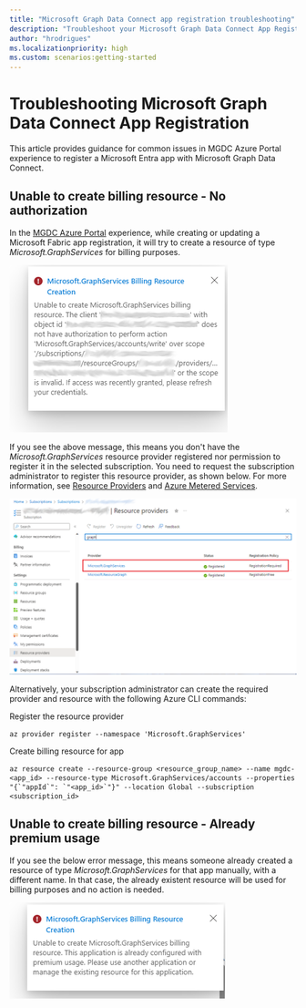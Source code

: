 ```yaml
---
title: "Microsoft Graph Data Connect app registration troubleshooting"
description: "Troubleshoot your Microsoft Graph Data Connect App Registration"
author: "hrodrigues"
ms.localizationpriority: high
ms.custom: scenarios:getting-started
---
```


# Troubleshooting Microsoft Graph Data Connect App Registration

This article provides guidance for common issues in MGDC Azure Portal experience to register a Microsoft Entra app with Microsoft Graph Data Connect.

## Unable to create billing resource - No authorization

In the [MGDC Azure Portal](https://aka.ms/mgdcinazure) experience, while creating or updating a Microsoft Fabric app registration, it will try to create a resource of type _Microsoft.GraphServices_ for billing purposes.

![Screenshot showing an error while creating a billing resource.](images/app-registration-unable-create-resource.png)

If you see the above message, this means you don't have the _Microsoft.GraphServices_ resource provider registered nor permission to register it in the selected subscription. You need to request the subscription administrator to register this resource provider, as shown below. For more information, see [Resource Providers](/azure/azure-resource-manager/management/resource-providers-and-types) and [Azure Metered Services](/graph/metered-api-setup?tabs=azurecloudshell#enable-an-application).

![Screenshot showing the resource provider that should be registered.](images/app-registration-graph-provider.png)

Alternatively, your subscription administrator can create the required provider and resource with the following Azure CLI commands:

Register the resource provider
```
az provider register --namespace 'Microsoft.GraphServices'
```

Create billing resource for app
```
az resource create --resource-group <resource_group_name> --name mgdc-<app_id> --resource-type Microsoft.GraphServices/accounts --properties  "{`"appId`": `"<app_id>`"}" --location Global --subscription <subscription_id>
```

## Unable to create billing resource - Already premium usage

If you see the below error message, this means someone already created a resource of type _Microsoft.GraphServices_ for that app manually, with a different name. In that case, the already existent resource will be used for billing purposes and no action is needed.

![Screenshot showing an error for already existent billing resource.](images/app-registration-already-premium-usage.png)
